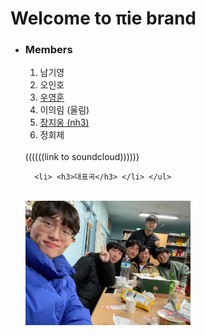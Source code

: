<!doctype html>
<html>
<head>
  <title>πie brand</title>
  <meta charset="utf-8">
</head>
<body>
  <h1>Welcome to πie brand</h1>
  <ul>
    <li><h3>Members</h3></li>
    <ol>
      <li>남기영</li>
      <li>오인호</li>
      <li><a href="https://soundcloud.com/fz1kmys00mop" target="_blank" title="우영훈의 사클">우영훈</a></li>
      <li>이의림 (울림)</li>
      <li><a href="https://soundcloud.com/qcxg68mp0mmi" target="_blank" title="장지웅의 사클">장지웅 (nh3)</a></li>
      <li>정회제</li> </ol>
<br>
((((((link to soundcloud))))))

      <li> <h3>대표곡</h3> </li> </ul>
<br>
<img src="pie.jpg" width="55%">
</body>
</html>
